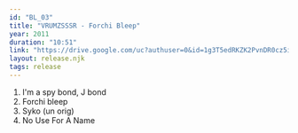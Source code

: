 ```yaml
---
id: "BL_03"
title: "VRUMZSSSR - Forchi Bleep"
year: 2011
duration: "10:51"
link: "https://drive.google.com/uc?authuser=0&id=1g3T5edRKZK2PvnDR0cz5i4fp6EwW6mi9&export=download"
layout: release.njk
tags: release
---
```


01. I'm a spy bond, J bond
02. Forchi bleep
03. Syko (un orig)
04. No Use For A Name